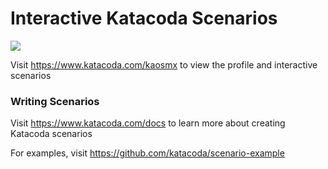# Interactive Katacoda Scenarios

[![](http://shields.katacoda.com/katacoda/kaosmx/count.svg)](https://www.katacoda.com/kaosmx "Get your profile on Katacoda.com")

Visit https://www.katacoda.com/kaosmx to view the profile and interactive scenarios

### Writing Scenarios
Visit https://www.katacoda.com/docs to learn more about creating Katacoda scenarios

For examples, visit https://github.com/katacoda/scenario-example
